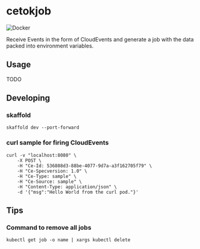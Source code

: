 # cetokjob

![Docker](https://github.com/faruryo/cetokjob/workflows/Docker/badge.svg)

Receive Events in the form of CloudEvents and generate a job with the data packed into environment variables.

## Usage

TODO

## Developing

### skaffold

```shell
skaffold dev --port-forward
```

### curl sample for firing CloudEvents

``` test
curl -v "localhost:8080" \
    -X POST \
    -H "Ce-Id: 536808d3-88be-4077-9d7a-a3f162705f79" \
    -H "Ce-Specversion: 1.0" \
    -H "Ce-Type: sample" \
    -H "Ce-Source: sample" \
    -H "Content-Type: application/json" \
    -d '{"msg":"Hello World from the curl pod."}'
```

## Tips

### Command to remove all jobs

```
kubectl get job -o name | xargs kubectl delete
```
